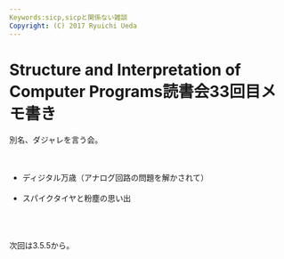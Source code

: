 ```yaml
---
Keywords:sicp,sicpと関係ない雑談
Copyright: (C) 2017 Ryuichi Ueda
---
```

# Structure and Interpretation of Computer Programs読書会33回目メモ書き
別名、ダジャレを言う会。<br />
<br />
<ul><br />
 <li>ディジタル万歳（アナログ回路の問題を解かされて）</li><br />
 <li>スパイクタイヤと粉塵の思い出</li><br />
</ul><br />
<br />
次回は3.5.5から。
